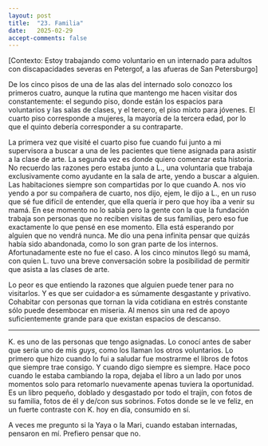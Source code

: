 ```yaml
---
layout: post
title:  "23. Familia"
date:   2025-02-29
accept-comments: false
---
```

[Contexto: Estoy trabajando como voluntario en un internado para adultos con discapacidades severas en Petergof, a las afueras de San Petersburgo]

De los cinco pisos de una de las alas del internado solo conozco los primeros cuatro, aunque la rutina que mantengo me hacen visitar dos constantemente: el segundo piso, donde están los espacios para voluntarios y las salas de clases, y el tercero, el piso mixto para jóvenes. El cuarto piso corresponde a mujeres, la mayoría de la tercera edad, por lo que el quinto debería corresponder a su contraparte.

La primera vez que visité el cuarto piso fue cuando fui junto a mi supervisora a buscar a una de les pacientes que tiene asignada para asistir a la clase de arte. La segunda vez es donde quiero comenzar esta historia. No recuerdo las razones pero estaba junto a L., una voluntaria que trabaja exclusivamente como ayudante en la sala de arte, yendo a buscar a alguien. Las habitaciones siempre son compartidas por lo que cuando A. nos vio yendo a por su compañera de cuarto, nos dijo, ejem, le dijo a L., en un ruso que sé fue difícil de entender, que ella quería ir pero que hoy iba a venir su mamá. En ese momento no lo sabía pero la gente con la que la fundación trabaja son personas que no reciben visitas de sus familias, pero eso fue exactamente lo que pensé en ese momento. Ella está esperando por alguien que no vendrá nunca. Me dio una pena infinita pensar que quizás había sido abandonada, como lo son gran parte de los internos. Afortunadamente este no fue el caso. A los cinco minutos llegó su mamá, con quien L. tuvo una breve conversación sobre la posibilidad de permitir que asista a las clases de arte.

Lo peor es que entiendo la razones que alguien puede tener para no visitarlos. Y es que ser cuidador·a es súmamente desgastante y privativo. Cohabitar con personas que tornan la vida cotidiana en estrés constante sólo puede desembocar en miseria. Al menos sin una red de apoyo suficientemente grande para que existan espacios de descanso.

<hr>

K. es uno de las personas que tengo asignadas. Lo conocí antes de saber que sería uno de mis *guys*, como los llaman los otros voluntarios. Lo primero que hizo cuando lo fui a saludar fue mostrarme el libros de fotos que siempre trae consigo. Y cuando digo siempre es siempre. Hace poco cuando le estaba cambiando la ropa, dejaba el libro a un lado por unos momentos solo para retomarlo nuevamente apenas tuviera la oportunidad. Es un libro pequeño, doblado y desgastado por todo el trajín, con fotos de su familia, fotos de él y de/con sus sobrinos. Fotos donde se le ve feliz, en un fuerte contraste con K. hoy en día, consumido en sí.

A veces me pregunto si la Yaya o la Mari, cuando estaban internadas, pensaron en mí. Prefiero pensar que no.
